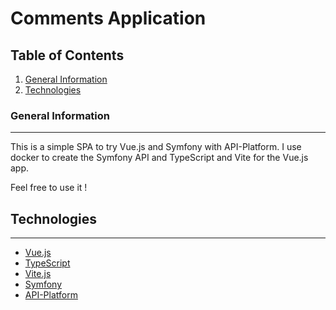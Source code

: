 # Comments Application

## Table of Contents

1. [General Information](#general-informations)
2. [Technologies](#technologies)

### General Information
***
This is a simple SPA to try Vue.js and Symfony with API-Platform.
I use docker to create the Symfony API and TypeScript and Vite for the Vue.js app.

Feel free to use it !

## Technologies
***
* [Vue.js](https://vuejs.org/)
* [TypeScript](https://www.typescriptlang.org/)
* [Vite.js](https://vitejs.dev/)
* [Symfony](https://symfony.com/)
* [API-Platform](https://api-platform.com/)

